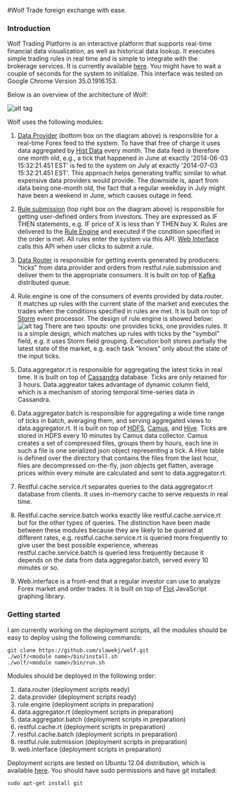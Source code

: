 #Wolf
Trade foreign exchange with ease.

### Introduction
Wolf Trading Platform is an interactive platform that supports real-time financial data visualization, as well as historical data lookup. It executes simple trading rules in real time and is simple to integrate with the brokerage services. It is currently available [here](http://ec2-54-183-118-188.us-west-1.compute.amazonaws.com/wolf/graph.new). You might have to wait a couple of seconds for the system to initialize. This interface was tested on Google Chrome Version 35.0.1916.153.

Below is an overview of the architecture of Wolf:

![alt tag](https://raw.githubusercontent.com/slawekj/wolf/master/images/architecture.png "Architecture of Wolf")

Wolf uses the following modules:

  1. [Data Provider](data.provider/) (bottom box on the diagram above) is responsible for a real-time Forex feed to the system. To have that free of charge it uses data aggregated by [Hist Data](histdata.com) every month. The data feed is therefore one month old, e.g., a tick that happened in June at exactly '2014-06-03 15:32:21.451 EST' is fed to the system on July at exactly '2014-07-03 15:32:21.451 EST'. This approach helps generating traffic similar to what expensive data providers would provide. The downside is, apart from data being one-month old, the fact that a regular weekday in July might have been a weekend in June, which causes outage in feed.
  2. [Rule submission](restful.rule.submission/) (top right box on the diagram above) is responsible for getting user-defined orders from investors. They are expressed as IF THEN statements, e.g. IF price of X is less than Y THEN buy X. Rules are delivered to the [Rule Engine](rule.engine/) and executed if the condition specified in the order is met. All rules enter the system via this API. [Web Interface](web.interface/) calls this API when user clicks to submit a rule.
  3. [Data Router](data.router/) is responsible for getting events generated by producers: "ticks" from data.provider and orders from restful.rule.submission and deliver them to the appropriate consumers. It is built on top of [Kafka](https://kafka.apache.org/) distributed queue.
  4. Rule.engine is one of the consumers of events provided by data.router. It matches up rules with the current state of the market and executes the trades when the conditions specified in rules are met. It is built on top of [Storm](http://storm.incubator.apache.org/) event processor. The design of rule.engine is showed below: ![alt tag](https://raw.githubusercontent.com/slawekj/wolf/master/images/engine.png "Architecture of Rule Engine") There are two spouts: one provides ticks, one provides rules. It is a simple design, which matches up rules with ticks by the "symbol" field, e.g. it uses Storm field grouping. Execution bolt stores partially the latest state of the market, e.g. each task "knows" only about the state of the input ticks.

  5. Data.aggregator.rt is responsible for aggregating the latest ticks in real time. It is built on top of [Cassandra](http://cassandra.apache.org/) database. Ticks are only retained for 3 hours. Data.aggreator takes advantage of dynamic column field, which is a mechanism of storing temporal time-series data in Cassandra.
  6. Data.aggregator.batch is responsible for aggregating a wide time range of ticks in batch, averaging them, and serving aggregated views to data.aggregator.rt. It is built on top of [HDFS](http://hadoop.apache.org/docs/r1.2.1/hdfs_design.html), [Camus](https://github.com/linkedin/camus), and [Hive](https://hive.apache.org/). Ticks are stored in HDFS every 10 minutes by Camus data collector. Camus creates a set of compressed files, groups them by hours, each line in such a file is one serialized json object representing a tick. A Hive table is defined over the directory that contains the files from the last hour, files are decompressed on-the-fly, json objects get flatten, average prices within every minute are calculated and sent to data.aggregator.rt.
  7. Restful.cache.service.rt separates queries to the data.aggregator.rt database from clients. It uses in-memory cache to serve requests in real time.
  8. Restful.cache.service.batch works exactly like restful.cache.service.rt but for the other types of queries. The distinction have been made between these modules because they are likely to be queried at different rates, e.g. restful.cache.service.rt is queried more frequently to give user the best possible experience, whereas restful.cache.service.batch is queried less frequently because it depends on the data from data.aggregator.batch, served every 10 minutes or so.
  9. Web.interface is a front-end that a regular investor can use to analyze Forex market and order trades. It is built on top of [Flot](http://www.flotcharts.org/) JavaScript graphing library. 

### Getting started

I am currently working on the deployment scripts, all the modules should be easy to deploy using the following commands:
```
git clone https://github.com/slawekj/wolf.git
./wolf/<module name>/bin/install.sh
./wolf/<module name>/bin/run.sh
```
Modules should be deployed in the following order:
  1. data.router (deployment scripts ready)
  2. data.provider (deployment scripts ready)
  3. rule.engine (deployment scripts in preparation)
  4. data.aggregator.rt (deployment scripts in preparation)
  5. data.aggregator.batch (deployment scripts in preparation)
  6. restful.cache.rt (deployment scripts in preparation)
  7. restful.cache.batch (deployment scripts in preparation)
  8. restful.rule.submission (deployment scripts in preparation)
  9. web.interface (deployment scripts in preparation)

Deployment scripts are tested on Ubuntu 12.04 distribution, which is available [here](http://releases.ubuntu.com/12.04/ubuntu-12.04.4-server-amd64.iso). You should have sudo permissions and have git installed:
```
sudo apt-get install git
```
